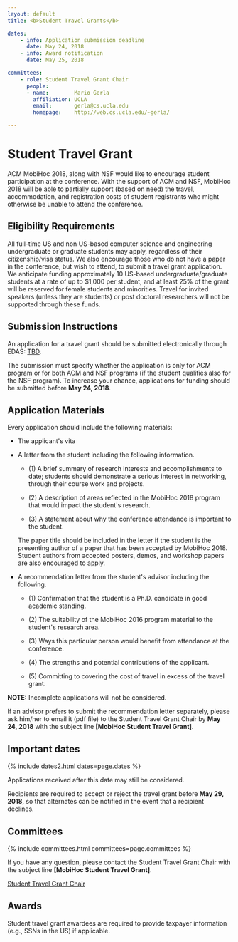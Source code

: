 ```yaml
---
layout: default
title: <b>Student Travel Grants</b>

dates:
    - info: Application submission deadline
      date: May 24, 2018
    - info: Award notification
      date: May 25, 2018

committees:
    - role: Student Travel Grant Chair
      people:
      - name:        Mario Gerla
        affiliation: UCLA
        email:       gerla@cs.ucla.edu
        homepage:    http://web.cs.ucla.edu/~gerla/

---
```


# Student Travel Grant

ACM MobiHoc 2018, along with NSF would like to encourage student participation at the conference.
With the support of ACM and NSF, MobiHoc 2018 will be able to partially support (based on need) the travel, accommodation, and registration costs of student registrants who might otherwise be unable to attend the conference.

## Eligibility Requirements

All full-time US and non US-based computer science and engineering undergraduate or graduate students may apply, regardless of their citizenship/visa status.
We also encourage those who do not have a paper in the conference, but wish to attend, to submit a travel grant application.
We anticipate funding approximately 10 US-based undergraduate/graduate students at a rate of up to $1,000 per student, and at least 25% of the grant will be reserved for female students and minorities.
Travel for invited speakers (unless they are students) or post doctoral researchers will not be supported through these funds.

## Submission Instructions

An application for a travel grant should be submitted electronically through EDAS: [TBD](https://TBD).

The submission must specify whether the application is only for ACM program or for both ACM and NSF programs (if the student qualifies also for the NSF program).
To increase your chance, applications for funding should be submitted before  **May 24, 2018**.

## Application Materials

Every application should include the following materials: 

- The applicant's vita

- A letter from the student including the following information.

  * (1) A brief summary of research interests and accomplishments to date; students should demonstrate a serious interest in networking, through their course work and projects.

  * (2) A description of areas reflected in the MobiHoc 2018 program that would impact the student's research.

  * (3) A statement about why the conference attendance is important to the student.

  The paper title should be included in the letter if the student is the presenting author of a paper that has been accepted by MobiHoc 2018. Student authors from accepted posters, demos, and workshop papers are also encouraged to apply. 

- A recommendation letter from the student's advisor including the following.

  * (1) Confirmation that the student is a Ph.D. candidate in good academic standing.
  
  * (2) The suitability of the MobiHoc 2016 program material to the student's research area.
  
  * (3) Ways this particular person would benefit from attendance at the conference.
  
  * (4) The strengths and potential contributions of the applicant.
  
  * (5) Committing to covering the cost of travel in excess of the travel grant.

**NOTE:** Incomplete applications will not be considered. 

If an advisor prefers to submit the recommendation letter separately, please ask him/her to email it (pdf file) to the Student Travel Grant Chair by **May 24, 2018** with the subject line **[MobiHoc Student Travel Grant]**.

## Important dates

{% include dates2.html dates=page.dates %}

Applications received after this date may still be considered.

Recipients are required to accept or reject the travel grant before **May 29, 2018**, so that alternates can be notified in the event that a recipient declines.

## Committees

{% include committees.html committees=page.committees %}

If you have any question, please contact the Student Travel Grant Chair with the subject line **[MobiHoc Student Travel Grant]**.

<div class="row">
  <div class="col-sm-6 col-sm-offset-3">
    <a href="mailto:{% for person in page.committees[0].people %}{% if person.email and person.email != "" %}{% unless forloop.first %},{% endunless %}{{ person.email }}{% endif %}{% endfor %}?subject=[MobiHoc Student Travel Grant]" class="btn btn-primary btn-block" role="button">Student Travel Grant Chair</a>
  </div>
</div>

## Awards

Student travel grant awardees are required to provide taxpayer information (e.g., SSNs in the US) if applicable. 

